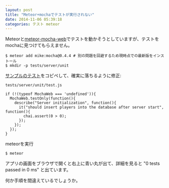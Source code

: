 ```yaml
---
layout: post
title: "Meteor+mochaでテストが実行されない"
date: 2014-11-06 05:39:18
categories: テスト meteor
---
```

<p>Meteorと<a href="https://github.com/mad-eye/meteor-mocha-web" rel="nofollow">meteor-mocha-web</a>でテストを動かそうとしていますが、テストをmochaに見つけてもらえません。</p>

<pre class="lang-sh prettyprint-override"><code>$ meteor add mike:mocha@0.4.4 # 別の問題を回避するため現時点での最新版をインストール
$ mkdir -p tests/server/unit
</code></pre>

<p><a href="https://github.com/meteor-velocity/velocity-examples/blob/master/leaderboard-mocha/tests/mocha/server/serverTest.js" rel="nofollow">サンプルのテスト</a>をコピペして、確実に落ちるように修正:</p>

<p><code>tests/server/unit/test.js</code></p>

<pre class="lang-js prettyprint-override"><code>if (!(typeof MochaWeb === 'undefined')){
  MochaWeb.testOnly(function(){
    describe("Server initialization", function(){
      it("should insert players into the database after server start", function(){
        chai.assert(0 &gt; 0);
      });
    });
  });
}
</code></pre>

<p>meteorを実行</p>

<pre class="lang-sh prettyprint-override"><code>$ meteor
</code></pre>

<p>アプリの画面をブラウザで開くと右上に青い丸が出て、詳細を見ると "0 tests passed in 0 ms" と出ています。</p>

<p>何か手順を間違えているでしょうか。</p>
